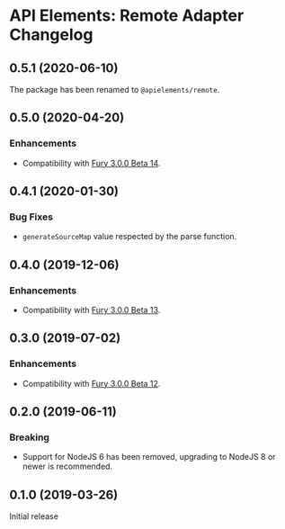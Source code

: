 # API Elements: Remote Adapter Changelog

## 0.5.1 (2020-06-10)

The package has been renamed to `@apielements/remote`.

## 0.5.0 (2020-04-20)

### Enhancements

- Compatibility with [Fury 3.0.0 Beta 14](https://github.com/apiaryio/api-elements.js/releases/tag/fury@3.0.0-beta.14).

## 0.4.1 (2020-01-30)

### Bug Fixes

- `generateSourceMap` value respected by the parse function.

## 0.4.0 (2019-12-06)

### Enhancements

- Compatibility with [Fury 3.0.0 Beta 13](https://github.com/apiaryio/api-elements.js/releases/tag/fury@3.0.0-beta.13).

## 0.3.0 (2019-07-02)

### Enhancements

- Compatibility with [Fury 3.0.0 Beta 12](https://github.com/apiaryio/api-elements.js/releases/tag/fury@3.0.0-beta.12).

## 0.2.0 (2019-06-11)

### Breaking

- Support for NodeJS 6 has been removed, upgrading to NodeJS 8 or newer is
  recommended.

## 0.1.0 (2019-03-26)

Initial release
